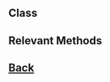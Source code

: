 ## Class

## Relevant Methods

## [Back](https://github.com/Ced30/GML-GUI-Library-GGL-Documentation/blob/main/README.md)
